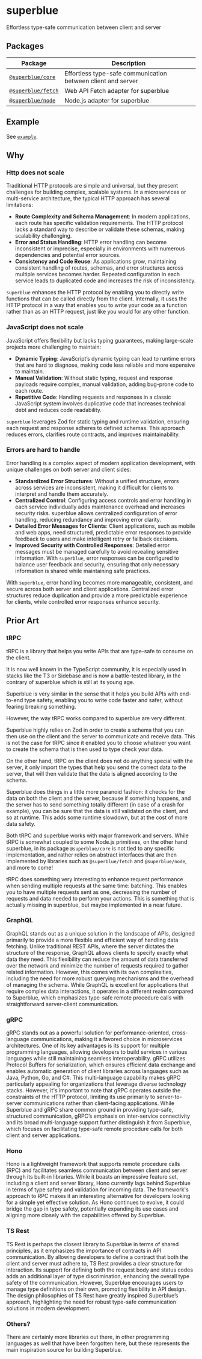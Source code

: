 # superblue

Effortless type-safe communication between client and server

## Packages

Package | Description
---|---
[`@superblue/core`](./packages/core) | Effortless type-safe communication between client and server
[`@superblue/fetch`](./packages/fetch) | Web API Fetch adapter for superblue
[`@superblue/node`](./packages/node) | Node.js adapter for superblue

## Example

See [`example`](./example).

## Why

### Http does not scale

Traditional HTTP protocols are simple and universal, but they present challenges for building complex, scalable systems. In a microservices or multi-service architecture, the typical HTTP approach has several limitations:

- **Route Complexity and Schema Management**: In modern applications, each route has specific validation requirements. The HTTP protocol lacks a standard way to describe or validate these schemas, making scalability challenging.
- **Error and Status Handling**: HTTP error handling can become inconsistent or imprecise, especially in environments with numerous dependencies and potential error sources.
- **Consistency and Code Reuse**: As applications grow, maintaining consistent handling of routes, schemas, and error structures across multiple services becomes harder. Repeated configuration in each service leads to duplicated code and increases the risk of inconsistency.

`superblue` enhances the HTTP protocol by enabling you to directly write functions that can be called directly from the client. Internally, it uses the HTTP protocol in a way that enables you to write your code as a function rather than as an HTTP request, just like you would for any other function.

### JavaScript does not scale

JavaScript offers flexibility but lacks typing guarantees, making large-scale projects more challenging to maintain:

- **Dynamic Typing**: JavaScript’s dynamic typing can lead to runtime errors that are hard to diagnose, making code less reliable and more expensive to maintain.
- **Manual Validation**: Without static typing, request and response payloads require complex, manual validation, adding bug-prone code to each route.
- **Repetitive Code**: Handling requests and responses in a classic JavaScript system involves duplicative code that increases technical debt and reduces code readability.

`superblue` leverages Zod for static typing and runtime validation, ensuring each request and response adheres to defined schemas. This approach reduces errors, clarifies route contracts, and improves maintainability.

### Errors are hard to handle

Error handling is a complex aspect of modern application development, with unique challenges on both server and client sides:

- **Standardized Error Structures**: Without a unified structure, errors across services are inconsistent, making it difficult for clients to interpret and handle them accurately.
- **Centralized Control**: Configuring access controls and error handling in each service individually adds maintenance overhead and increases security risks. superblue allows centralized configuration of error handling, reducing redundancy and improving error clarity.
- **Detailed Error Messages for Clients**: Client applications, such as mobile and web apps, need structured, predictable error responses to provide feedback to users and make intelligent retry or fallback decisions.
- **Improved Security with Controlled Responses**: Detailed error messages must be managed carefully to avoid revealing sensitive information. With `superblue`, error responses can be configured to balance user feedback and security, ensuring that only necessary information is shared while maintaining safe practices.

With `superblue`, error handling becomes more manageable, consistent, and secure across both server and client applications. Centralized error structures reduce duplication and provide a more predictable experience for clients, while controlled error responses enhance security.

## Prior Art

### tRPC

tRPC is a library that helps you write APIs that are type-safe to consume on the client.

It is now well known in the TypeScript community, it is especially used in stacks like the T3 or Sidebase and is now a battle-tested library, in the contrary of superblue which is still at its young age.

Superblue is very similar in the sense that it helps you build APIs with end-to-end type safety, enabling you to write code faster and safer, without fearing breaking something.

However, the way tRPC works compared to superblue are very different.

Superblue highly relies on Zod in order to create a schema that you can then use on the client and the server to communicate and receive data. This is not the case for tRPC since it enabled you to choose whatever you want to create the schema that is then used to type check your data.

On the other hand, tRPC on the client does not do anything special with the server, it only import the types that help you send the correct data to the server, that will then validate that the data is aligned according to the schema.

Superblue does things in a little more paranoid fashion: it checks for the data on both the client and the server, because if something happens, and the server has to send something totally different (in case of a crash for example), you can be sure that the data is still validated on the client, and so at runtime. This adds some runtime slowdown, but at the cost of more data safety.

Both tRPC and superblue works with major framework and servers. While tRPC is somewhat coupled to some Node.js primitives, on the other hand superblue, in its package `@superblue/core` is not tied to any specific implementation, and rather relies on abstract interfaces that are then implemented by libraries such as `@superblue/fetch` and `@superblue/node`, and more to come!

tRPC does something very interesting to enhance request performance when sending multiple requests at the same time: batching. This enables you to have multiple requests sent as one, decreasing the number of requests and data needed to perform your actions. This is something that is actually missing in superblue, but maybe implemented in a near future.

### GraphQL

GraphQL stands out as a unique solution in the landscape of APIs, designed primarily to provide a more flexible and efficient way of handling data fetching. Unlike traditional REST APIs, where the server dictates the structure of the response, GraphQL allows clients to specify exactly what data they need. This flexibility can reduce the amount of data transferred over the network and minimize the number of requests required to gather related information. However, this comes with its own complexities, including the need for more robust querying mechanisms and the overhead of managing the schema. While GraphQL is excellent for applications that require complex data interactions, it operates in a different realm compared to Superblue, which emphasizes type-safe remote procedure calls with straightforward server-client communication.

### gRPC

gRPC stands out as a powerful solution for performance-oriented, cross-language communications, making it a favored choice in microservices architectures. One of its key advantages is its support for multiple programming languages, allowing developers to build services in various languages while still maintaining seamless interoperability. gRPC utilizes Protocol Buffers for serialization, which ensures efficient data exchange and enables automatic generation of client libraries across languages such as Java, Python, Go, and C#. This multi-language capability makes gRPC particularly appealing for organizations that leverage diverse technology stacks. However, it's important to note that gRPC operates outside the constraints of the HTTP protocol, limiting its use primarily to server-to-server communications rather than client-facing applications. While Superblue and gRPC share common ground in providing type-safe, structured communication, gRPC’s emphasis on inter-service connectivity and its broad multi-language support further distinguish it from Superblue, which focuses on facilitating type-safe remote procedure calls for both client and server applications.

### Hono

Hono is a lightweight framework that supports remote procedure calls (RPC) and facilitates seamless communication between client and server through its built-in libraries. While it boasts an impressive feature set, including a client and server library, Hono currently lags behind Superblue in terms of type safety and validation for incoming data. The framework's approach to RPC makes it an interesting alternative for developers looking for a simple yet effective solution. As Hono continues to evolve, it could bridge the gap in type safety, potentially expanding its use cases and aligning more closely with the capabilities offered by Superblue.

### TS Rest

TS Rest is perhaps the closest library to Superblue in terms of shared principles, as it emphasizes the importance of contracts in API communication. By allowing developers to define a contract that both the client and server must adhere to, TS Rest provides a clear structure for interaction. Its support for defining both the request body and status codes adds an additional layer of type discrimination, enhancing the overall type safety of the communication. However, Superblue encourages users to manage type definitions on their own, promoting flexibility in API design. The design philosophies of TS Rest have greatly inspired Superblue’s approach, highlighting the need for robust type-safe communication solutions in modern development.

### Others?

There are certainly more libraries out there, in other programming languages as well that have been forgotten here, but these represents the main inspiration source for building Superblue.